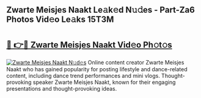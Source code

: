## Zwarte Meisjes Naakt Le𝚊k𝚎d N𝚞𝚍es - Part-Za6 Photos Vid𝚎o Le𝚊ks 15T3M

# <h2><a href="http://fb3in7c.evod.top/?m=Zwarte+Meisjes+Naakt">🔗 👉🔴 Zwarte Meisjes Naakt Vid𝚎o Ph𝚘t𝚘s</a></h2>

[![Zwarte Meisjes Naakt N𝚞d𝚎s](https://i.imgur.com/8V9OHl7.gif)](http://fb3in7c.evod.top/?m=Zwarte+Meisjes+Naakt)
Online content creator Zwarte Meisjes Naakt who has gained popularity for posting lifestyle and dance-related content, including dance trend performances and mini vlogs. Thought-provoking speaker Zwarte Meisjes Naakt, known for their engaging presentations and thought-provoking ideas. 

